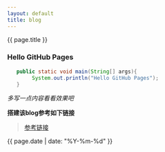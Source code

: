 ```yaml
---
layout: default
title: blog
---
```


{{ page.title }}

### Hello GitHub Pages

```java
   public static void main(String[] args){
        System.out.println("Hello GitHub Pages");
   }
```

*多写一点内容看看效果吧*

**搭建该blog参考如下链接**
> [参考链接](http://www.ruanyifeng.com/blog/2012/08/blogging_with_jekyll.html)

{{ page.date | date: "%Y-%m-%d" }}